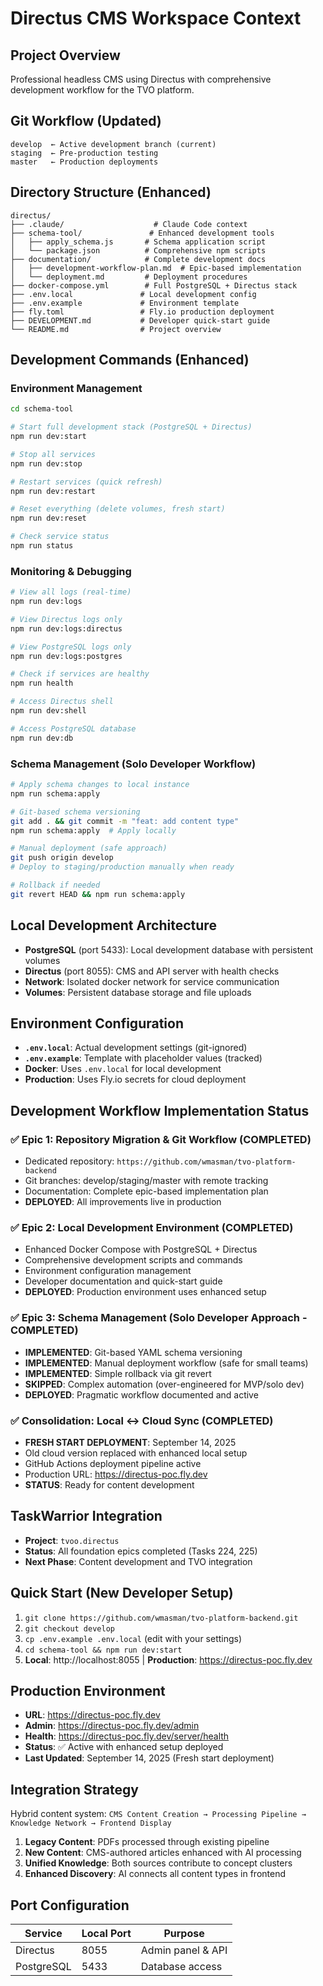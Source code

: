 # Directus CMS Workspace Context

## Project Overview
Professional headless CMS using Directus with comprehensive development workflow for the TVO platform.

## Git Workflow (Updated)
```
develop  ← Active development branch (current)
staging  ← Pre-production testing
master   ← Production deployments
```

## Directory Structure (Enhanced)
```
directus/
├── .claude/                    # Claude Code context
├── schema-tool/               # Enhanced development tools
│   ├── apply_schema.js       # Schema application script
│   └── package.json          # Comprehensive npm scripts
├── documentation/            # Complete development docs
│   ├── development-workflow-plan.md  # Epic-based implementation
│   └── deployment.md         # Deployment procedures
├── docker-compose.yml        # Full PostgreSQL + Directus stack
├── .env.local               # Local development config
├── .env.example             # Environment template
├── fly.toml                 # Fly.io production deployment
├── DEVELOPMENT.md           # Developer quick-start guide
└── README.md                # Project overview
```

## Development Commands (Enhanced)

### Environment Management
```bash
cd schema-tool

# Start full development stack (PostgreSQL + Directus)
npm run dev:start

# Stop all services
npm run dev:stop

# Restart services (quick refresh)
npm run dev:restart

# Reset everything (delete volumes, fresh start)
npm run dev:reset

# Check service status
npm run status
```

### Monitoring & Debugging
```bash
# View all logs (real-time)
npm run dev:logs

# View Directus logs only
npm run dev:logs:directus

# View PostgreSQL logs only
npm run dev:logs:postgres

# Check if services are healthy
npm run health

# Access Directus shell
npm run dev:shell

# Access PostgreSQL database
npm run dev:db
```

### Schema Management (Solo Developer Workflow)
```bash
# Apply schema changes to local instance
npm run schema:apply

# Git-based schema versioning
git add . && git commit -m "feat: add content type"
npm run schema:apply  # Apply locally

# Manual deployment (safe approach)
git push origin develop
# Deploy to staging/production manually when ready

# Rollback if needed
git revert HEAD && npm run schema:apply
```

## Local Development Architecture
- **PostgreSQL** (port 5433): Local development database with persistent volumes
- **Directus** (port 8055): CMS and API server with health checks
- **Network**: Isolated docker network for service communication
- **Volumes**: Persistent database storage and file uploads

## Environment Configuration
- **`.env.local`**: Actual development settings (git-ignored)
- **`.env.example`**: Template with placeholder values (tracked)
- **Docker**: Uses `.env.local` for local development
- **Production**: Uses Fly.io secrets for cloud deployment

## Development Workflow Implementation Status

### ✅ Epic 1: Repository Migration & Git Workflow (COMPLETED)
- Dedicated repository: `https://github.com/wmasman/tvo-platform-backend`
- Git branches: develop/staging/master with remote tracking
- Documentation: Complete epic-based implementation plan
- **DEPLOYED**: All improvements live in production

### ✅ Epic 2: Local Development Environment (COMPLETED)
- Enhanced Docker Compose with PostgreSQL + Directus
- Comprehensive development scripts and commands
- Environment configuration management
- Developer documentation and quick-start guide
- **DEPLOYED**: Production environment uses enhanced setup

### ✅ Epic 3: Schema Management (Solo Developer Approach - COMPLETED)
- **IMPLEMENTED**: Git-based YAML schema versioning
- **IMPLEMENTED**: Manual deployment workflow (safe for small teams)
- **IMPLEMENTED**: Simple rollback via git revert
- **SKIPPED**: Complex automation (over-engineered for MVP/solo dev)
- **DEPLOYED**: Pragmatic workflow documented and active

### ✅ Consolidation: Local ↔ Cloud Sync (COMPLETED)
- **FRESH START DEPLOYMENT**: September 14, 2025
- Old cloud version replaced with enhanced local setup
- GitHub Actions deployment pipeline active
- Production URL: https://directus-poc.fly.dev
- **STATUS**: Ready for content development

## TaskWarrior Integration
- **Project**: `tvoo.directus`
- **Status**: All foundation epics completed (Tasks 224, 225)
- **Next Phase**: Content development and TVO integration

## Quick Start (New Developer Setup)
1. `git clone https://github.com/wmasman/tvo-platform-backend.git`
2. `git checkout develop`
3. `cp .env.example .env.local` (edit with your settings)
4. `cd schema-tool && npm run dev:start`
5. **Local**: http://localhost:8055 | **Production**: https://directus-poc.fly.dev

## Production Environment
- **URL**: https://directus-poc.fly.dev
- **Admin**: https://directus-poc.fly.dev/admin  
- **Health**: https://directus-poc.fly.dev/server/health
- **Status**: ✅ Active with enhanced setup deployed
- **Last Updated**: September 14, 2025 (Fresh start deployment)

## Integration Strategy
Hybrid content system: `CMS Content Creation → Processing Pipeline → Knowledge Network → Frontend Display`

1. **Legacy Content**: PDFs processed through existing pipeline
2. **New Content**: CMS-authored articles enhanced with AI processing  
3. **Unified Knowledge**: Both sources contribute to concept clusters
4. **Enhanced Discovery**: AI connects all content types in frontend

## Port Configuration
| Service    | Local Port | Purpose |
|------------|------------|---------|
| Directus   | 8055       | Admin panel & API |
| PostgreSQL | 5433       | Database access |